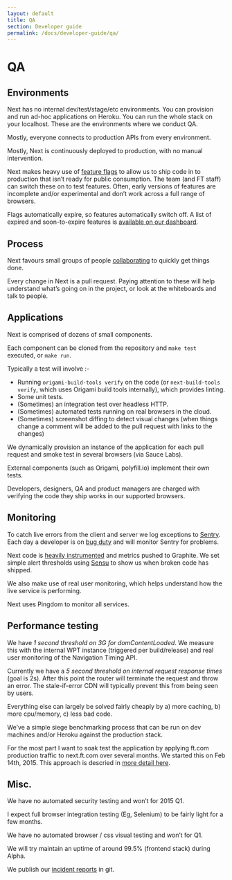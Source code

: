 ```yaml
---
layout: default
title: QA 
section: Developer guide
permalink: /docs/developer-guide/qa/
---
```


# QA

## Environments

Next has no internal dev/test/stage/etc environments. You can provision and run
ad-hoc applications on Heroku. You can run the whole stack on
your localhost. These are the environments where we conduct QA.

Mostly, everyone connects to production APIs from every environment.

Mostly, Next is continuously deployed to production, with no manual
intervention.

Next makes heavy use of [feature
flags](http://martinfowler.com/bliki/FeatureToggle.html) to allow us to ship
code in to production that isn’t ready for public consumption. The team (and FT
staff) can switch these on to test features. Often, early versions of features
are incomplete and/or experimental and don’t work across a full range of
browsers.

Flags automatically expire, so features automatically switch off.  A list of expired and soon-to-expire features is [available on our dashboard](http://ft-next-graphite-dashboard.herokuapp.com/radiator).

## Process

Next favours small groups of people
[collaborating](http://www.agilemanifesto.org) to quickly get things done.

Every change in Next is a pull request. Paying attention to these will help
understand what’s going on in the project, or look at the whiteboards and talk
to people.

## Applications

Next is comprised of dozens of small components.

Each component can be cloned from the repository and `make test` executed, or
`make run`.

Typically a test will involve :-

- Running `origami-build-tools verify` on the code (or `next-build-tools verify`, which uses Origami build tools internally), which provides linting.
- Some unit tests.  
- (Sometimes) an integration test over headless HTTP.
- (Sometimes) automated tests running on real browsers in the cloud.
- (Sometimes) screenshot diffing to detect visual changes (when things change a comment will be added to the pull request with links to the changes)

We dynamically provision an instance of the application for each pull request
and smoke test in several browsers (via Sauce Labs).

External components (such as Origami, polyfill.io) implement their own tests.

Developers, designers, QA and product managers are charged with verifying the
code they ship works in our supported browsers.

## Monitoring

To catch live errors from the client and server we log exceptions to
[Sentry](https://getsentry.com). Each day a developer is on [bug
duty](/docs/developer-guide/bug-duty/) and will monitor Sentry for problems.

Next code is [heavily
instrumented](https://github.com/Financial-Times/next-metrics) and metrics
pushed to Graphite. We set simple alert thresholds
using [Sensu](http://sensuapp.org) to show us when broken code has shipped.

We also make use of real user monitoring, which helps understand how the
live service is performing.

Next uses Pingdom to monitor all services.

## Performance testing

We have _1 second threshold on 3G for domContentLoaded_. We measure this
with the internal WPT instance (triggered per build/release) and real
user monitoring of the Navigation Timing API.

Currently we have a _5 second threshold on internal request response times_ (goal
is 2s). After this point the router will terminate the request and throw an
error. The stale-if-error CDN will typically prevent this from being seen by
users.

Everything else can largely be solved fairly cheaply by a) more caching, b)
more cpu/memory, c) less bad code.

We’ve a simple siege benchmarking process that can be run on dev machines
and/or Heroku against the production stack.

For the most part I want to soak test the application by applying ft.com
production traffic to next.ft.com over several months. We started this on Feb
14th, 2015. This approach is descried in [more detail
here](http://matt.chadburn.co.uk/notes/how-to-load-test.html).

## Misc.

We have no automated security testing and won’t for 2015 Q1.

I expect full browser integration testing (Eg, Selenium) to be fairly light for
a few months.

We have no automated browser / css visual testing and won’t for Q1.

We will try maintain an uptime of around 99.5% (frontend stack) during Alpha.

We publish our [incident
reports](https://github.com/Financial-Times/next-bugs/tree/master/incidents) in
git.

